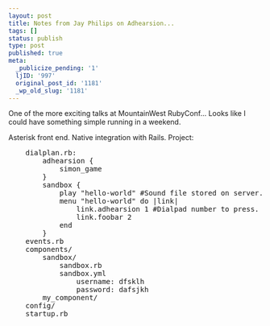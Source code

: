 ```yaml
---
layout: post
title: Notes from Jay Philips on Adhearsion...
tags: []
status: publish
type: post
published: true
meta:
  _publicize_pending: '1'
  ljID: '997'
  original_post_id: '1181'
  _wp_old_slug: '1181'
---
```

One of the more exciting talks at MountainWest RubyConf...  Looks like I could have something simple running in a weekend.

Asterisk front end.
Native integration with Rails.
Project:
<pre>
	dialplan.rb:
		adhearsion {
			simon_game
		}
		sandbox {
			play "hello-world" #Sound file stored on server.
			menu "hello-world" do |link|
				link.adhearsion 1 #Dialpad number to press.
				link.foobar 2
			end
		}
	events.rb
	components/
		sandbox/
			sandbox.rb
			sandbox.yml
				username: dfsklh
				password: dafsjkh
		my_component/
	config/
	startup.rb
</pre>

